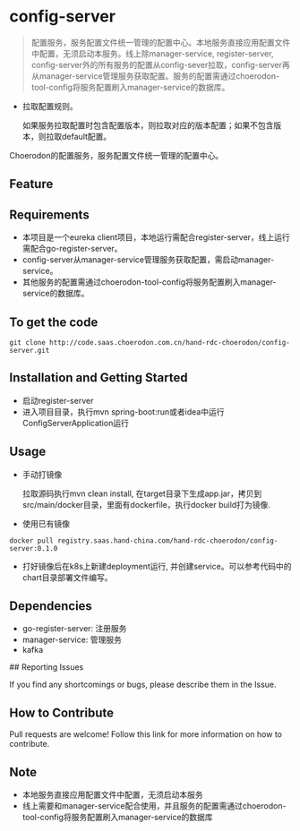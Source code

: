 # config-server
> 配置服务，服务配置文件统一管理的配置中心。本地服务直接应用配置文件中配置，无须启动本服务。线上除manager-service, register-server, config-server外的所有服务的配置从config-sever拉取，config-server再从manager-service管理服务获取配置。服务的配置需通过choerodon-tool-config将服务配置刷入manager-service的数据库。

- 拉取配置规则。
  
  如果服务拉取配置时包含配置版本，则拉取对应的版本配置；如果不包含版本，则拉取default配置。

Choerodon的配置服务，服务配置文件统一管理的配置中心。

## Feature


## Requirements
- 本项目是一个eureka client项目，本地运行需配合register-server，线上运行需配合go-register-server。
- config-server从manager-service管理服务获取配置，需启动manager-service。
- 其他服务的配置需通过choerodon-tool-config将服务配置刷入manager-service的数据库。

## To get the code

```
git clone http://code.saas.choerodon.com.cn/hand-rdc-choerodon/config-server.git
```

## Installation and Getting Started
- 启动register-server
- 进入项目目录，执行mvn spring-boot:run或者idea中运行ConfigServerApplication运行

## Usage
- 手动打镜像

   拉取源码执行mvn clean install, 在target目录下生成app.jar，拷贝到src/main/docker目录，里面有dockerfile，执行docker build打为镜像.
- 使用已有镜像

 ```
 docker pull registry.saas.hand-china.com/hand-rdc-choerodon/config-server:0.1.0
 ```
- 打好镜像后在k8s上新建deployment运行, 并创建service。可以参考代码中的chart目录部署文件编写。

## Dependencies
- go-register-server: 注册服务
- manager-service: 管理服务
- kafka

## Reporting Issues

If you find any shortcomings or bugs, please describe them in the Issue.
    
## How to Contribute
Pull requests are welcome! Follow this link for more information on how to contribute.

## Note
- 本地服务直接应用配置文件中配置，无须启动本服务
- 线上需要和manager-service配合使用，并且服务的配置需通过choerodon-tool-config将服务配置刷入manager-service的数据库